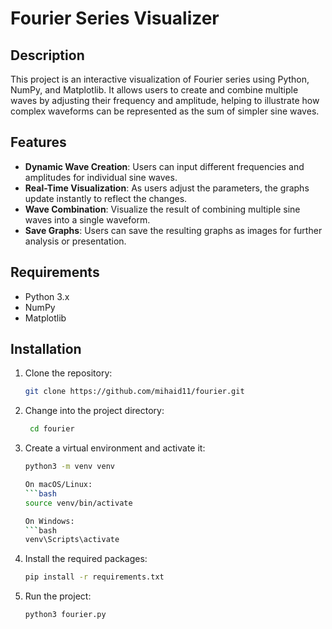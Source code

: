 # Fourier Series Visualizer

## Description

This project is an interactive visualization of Fourier series using Python, NumPy, and Matplotlib. It allows users to create and combine multiple waves by adjusting their frequency and amplitude, helping to illustrate how complex waveforms can be represented as the sum of simpler sine waves.

## Features

- **Dynamic Wave Creation**: Users can input different frequencies and amplitudes for individual sine waves.
- **Real-Time Visualization**: As users adjust the parameters, the graphs update instantly to reflect the changes.
- **Wave Combination**: Visualize the result of combining multiple sine waves into a single waveform.
- **Save Graphs**: Users can save the resulting graphs as images for further analysis or presentation.

## Requirements

- Python 3.x
- NumPy
- Matplotlib

## Installation

1. Clone the repository:
   ```bash
   git clone https://github.com/mihaid11/fourier.git

2. Change into the project directory:
   ```bash
    cd fourier

3. Create a virtual environment and activate it:
   ```bash
   python3 -m venv venv

   On macOS/Linux:
   ```bash
   source venv/bin/activate

   On Windows:
   ```bash
   venv\Scripts\activate

4. Install the required packages:
   ```bash
   pip install -r requirements.txt

5. Run the project:
   ```bash
   python3 fourier.py
